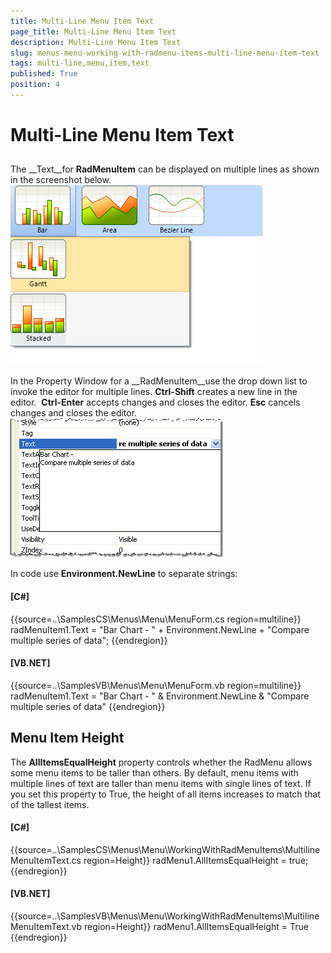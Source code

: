 ```yaml
---
title: Multi-Line Menu Item Text
page_title: Multi-Line Menu Item Text
description: Multi-Line Menu Item Text
slug: menus-menu-working-with-radmenu-items-multi-line-menu-item-text
tags: multi-line,menu,item,text
published: True
position: 4
---
```


# Multi-Line Menu Item Text



## 

The __Text__for __RadMenuItem__ can be displayed on multiple lines as shown in the screenshot below.
				![menus-menu-working-with-radmenu-items-multi-line-menu-item-text 001](images/menus-menu-working-with-radmenu-items-multi-line-menu-item-text001.png)

In the Property Window for a __RadMenuItem__use the drop down list to invoke the editor for multiple lines. __Ctrl-Shift__ creates a new line in the editor.  __Ctrl-Enter__ accepts changes and closes the editor. __Esc__ cancels changes and closes the editor. 
				![menus-menu-working-with-radmenu-items-multi-line-menu-item-text 002](images/menus-menu-working-with-radmenu-items-multi-line-menu-item-text002.png)

In code use __Environment.NewLine__ to separate strings:
				

#### __[C#]__

{{source=..\SamplesCS\Menus\Menu\MenuForm.cs region=multiline}}
	            radMenuItem1.Text = "Bar Chart - " +
	             Environment.NewLine +
	             "Compare multiple series of data";
	{{endregion}}



#### __[VB.NET]__

{{source=..\SamplesVB\Menus\Menu\MenuForm.vb region=multiline}}
	        radMenuItem1.Text = "Bar Chart - " & Environment.NewLine & "Compare multiple series of data"
	{{endregion}}



## Menu Item Height

The __AllItemsEqualHeight__ property controls whether the RadMenu allows some menu items to be taller than others. By default, menu items with multiple lines of text are taller than menu items with single lines of text. If you set this property to True, the height of all items increases to match that of the tallest items.
				

#### __[C#]__

{{source=..\SamplesCS\Menus\Menu\WorkingWithRadMenuItems\MultilineMenuItemText.cs region=Height}}
	            radMenu1.AllItemsEqualHeight = true;
	{{endregion}}



#### __[VB.NET]__

{{source=..\SamplesVB\Menus\Menu\WorkingWithRadMenuItems\MultilineMenuItemText.vb region=Height}}
	        radMenu1.AllItemsEqualHeight = True
	{{endregion}}


